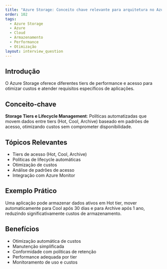 ```yaml
---
title: "Azure Storage: Conceito chave relevante para arquitetura no Azure"
order: 102
tags:
  - Azure Storage
  - Azure
  - Cloud
  - Armazenamento
  - Performance
  - Otimização
layout: interview_question
---
```


## Introdução

O Azure Storage oferece diferentes tiers de performance e acesso para otimizar custos e atender requisitos específicos de aplicações.

## Conceito-chave

**Storage Tiers e Lifecycle Management**: Políticas automatizadas que movem dados entre tiers (Hot, Cool, Archive) baseado em padrões de acesso, otimizando custos sem comprometer disponibilidade.

## Tópicos Relevantes

- Tiers de acesso (Hot, Cool, Archive)
- Políticas de lifecycle automáticas
- Otimização de custos
- Análise de padrões de acesso
- Integração com Azure Monitor

## Exemplo Prático

Uma aplicação pode armazenar dados ativos em Hot tier, mover automaticamente para Cool após 30 dias e para Archive após 1 ano, reduzindo significativamente custos de armazenamento.

## Benefícios

- Otimização automática de custos
- Manutenção simplificada
- Conformidade com políticas de retenção
- Performance adequada por tier
- Monitoramento de uso e custos
